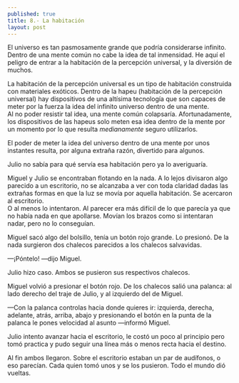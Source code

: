 ```yaml
---
published: true
title: 8.- La habitación
layout: post
---
```

El universo es tan pasmosamente grande que podría considerarse infinito. Dentro de una mente común no cabe la idea de tal inmensidad. He aquí el peligro de entrar a la habitación de la percepción universal, y la diversión de muchos.

La habitación de la percepción universal es un tipo de habitación construida con materiales exóticos. Dentro de la hapeu (habitación de la percepción universal) hay dispositivos de una altísima tecnología que son capaces de meter por la fuerza la idea del infinito universo dentro de una mente.  
Al no poder resistir tal idea, una mente común colapsaría. Afortunadamente, los dispositivos de las hapeus solo meten esa idea dentro de la mente por un momento por lo que resulta _medianamente_ seguro utilizarlos.

El poder de meter la idea del universo dentro de una mente por unos instantes resulta, por alguna extraña razón, divertido para algunos.

Julio no sabía para qué servía esa habitación pero ya lo averiguaría.

Miguel y Julio se encontraban flotando en la nada. A lo lejos divisaron algo parecido a un escritorio, no se alcanzaba a ver con toda claridad dadas las extrañas formas en que la luz se movía por aquella habitación. Se acercaron al escritorio.  
O al menos lo intentaron. Al parecer era más difícil de lo que parecía ya que no había nada en que apollarse. Movían los brazos como si intentaran nadar, pero no lo conseguían.

Miguel sacó algo del bolsillo, tenía un botón rojo grande. Lo presionó. De la nada surgieron dos chalecos parecidos a los chalecos salvavidas.

—¡Póntelo! —dijo Miguel.

Julio hizo caso. Ambos se pusieron sus respectivos chalecos.

Miguel volvió a presionar el botón rojo. De los chalecos salió una palanca: al lado derecho del traje de Julio, y al izquierdo del de Miguel.

—Con la palanca controlas hacia donde quieres ir: izquierda, derecha, adelante, atrás, arriba, abajo y presionando el botón en la punta de la palanca le pones velocidad al asunto —informó Miguel.

Julio intento avanzar hacia el escritorio, le costó un poco al principio pero tomó practica y pudo seguir una línea más o menos recta hacia el destino.

Al fin ambos llegaron. Sobre el escritorio estaban un par de audífonos, o eso parecían. Cada quien tomó unos y se los pusieron. Todo el mundo dió vueltas.